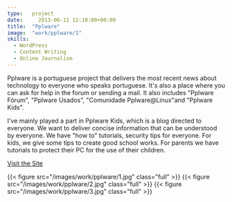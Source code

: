 ```yaml
---
type:   project
date:	  2013-06-11 12:10:00+00:00
title:  "Pplware"
image:  "work/pplware/1"
skills:
  - WordPress
  - Content Writing
  - Online Journalism
---
```


Pplware is a portuguese project that delivers the most recent news about technology to everyone who speaks portuguese. It's also a place where you can ask for help in the forum or sending a mail. It also includes "Pplware Fórum"​, "Pplware Usados"​, "Comunidade Pplware@Linux"​ and "Pplware Kids".

I've mainly played a part in Pplware Kids, which is a blog directed to everyone. We want to deliver concise information that can be understood by everyone. We have "how to" tutorials, security tips for everyone. For kids, we give some tips to create good school works. For parents we have tutorials to protect their PC for the use of their children.

[Visit the Site](http://pplware.com)

{{< figure src="/images/work/pplware/1.jpg" class="full" >}}
{{< figure src="/images/work/pplware/2.jpg" class="full" >}}
{{< figure src="/images/work/pplware/3.jpg" class="full" >}}